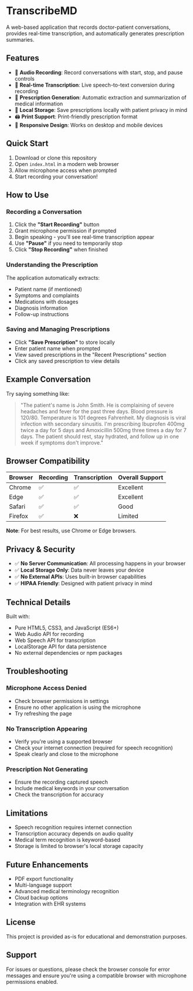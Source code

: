 # TranscribeMD

A web-based application that records doctor-patient conversations, provides real-time transcription, and automatically generates prescription summaries.

## Features

- 🎤 **Audio Recording**: Record conversations with start, stop, and pause controls
- 📝 **Real-time Transcription**: Live speech-to-text conversion during recording
- 💊 **Prescription Generation**: Automatic extraction and summarization of medical information
- 💾 **Local Storage**: Save prescriptions locally with patient privacy in mind
- 🖨️ **Print Support**: Print-friendly prescription format
- 📱 **Responsive Design**: Works on desktop and mobile devices

## Quick Start

1. Download or clone this repository
2. Open `index.html` in a modern web browser
3. Allow microphone access when prompted
4. Start recording your conversation!

## How to Use

### Recording a Conversation

1. Click the **"Start Recording"** button
2. Grant microphone permission if prompted
3. Begin speaking - you'll see real-time transcription appear
4. Use **"Pause"** if you need to temporarily stop
5. Click **"Stop Recording"** when finished

### Understanding the Prescription

The application automatically extracts:
- Patient name (if mentioned)
- Symptoms and complaints
- Medications with dosages
- Diagnosis information
- Follow-up instructions

### Saving and Managing Prescriptions

- Click **"Save Prescription"** to store locally
- Enter patient name when prompted
- View saved prescriptions in the "Recent Prescriptions" section
- Click any saved prescription to view details

## Example Conversation

Try saying something like:

> "The patient's name is John Smith. He is complaining of severe headaches and fever for the past three days. 
> Blood pressure is 120/80. Temperature is 101 degrees Fahrenheit. 
> My diagnosis is viral infection with secondary sinusitis. 
> I'm prescribing Ibuprofen 400mg twice a day for 5 days and Amoxicillin 500mg three times a day for 7 days. 
> The patient should rest, stay hydrated, and follow up in one week if symptoms don't improve."

## Browser Compatibility

| Browser | Recording | Transcription | Overall Support |
|---------|-----------|---------------|-----------------|
| Chrome  | ✅ | ✅ | Excellent |
| Edge    | ✅ | ✅ | Excellent |
| Safari  | ✅ | ✅ | Good |
| Firefox | ✅ | ❌ | Limited |

**Note**: For best results, use Chrome or Edge browsers.

## Privacy & Security

- ✅ **No Server Communication**: All processing happens in your browser
- ✅ **Local Storage Only**: Data never leaves your device
- ✅ **No External APIs**: Uses built-in browser capabilities
- ✅ **HIPAA Friendly**: Designed with patient privacy in mind

## Technical Details

Built with:
- Pure HTML5, CSS3, and JavaScript (ES6+)
- Web Audio API for recording
- Web Speech API for transcription
- LocalStorage API for data persistence
- No external dependencies or npm packages

## Troubleshooting

### Microphone Access Denied
- Check browser permissions in settings
- Ensure no other application is using the microphone
- Try refreshing the page

### No Transcription Appearing
- Verify you're using a supported browser
- Check your internet connection (required for speech recognition)
- Speak clearly and close to the microphone

### Prescription Not Generating
- Ensure the recording captured speech
- Include medical keywords in your conversation
- Check the transcription for accuracy

## Limitations

- Speech recognition requires internet connection
- Transcription accuracy depends on audio quality
- Medical term recognition is keyword-based
- Storage is limited to browser's local storage capacity

## Future Enhancements

- PDF export functionality
- Multi-language support
- Advanced medical terminology recognition
- Cloud backup options
- Integration with EHR systems

## License

This project is provided as-is for educational and demonstration purposes.

## Support

For issues or questions, please check the browser console for error messages and ensure you're using a compatible browser with microphone permissions enabled. 